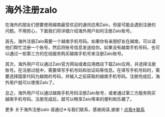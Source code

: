 # 海外注册zalo

在海外的朋友们想要使用越南最受欢迎的通讯应用Zalo，但是可能会遇到注册的问题。不用担心，下面我们将详细介绍海外用户如何注册Zalo账号。

首先，海外注册Zalo需要一个越南手机号码。如果你有亲朋好友在越南，可以请他们帮忙注册一个账号，然后将账号信息发送给你。如果没有越南手机号码，也可以通过一些第三方的在线服务购买越南手机号来注册Zalo账号。

其次，海外用户可以通过Zalo官方网站或者应用商店下载Zalo应用，并选择注册账号。在注册过程中，需要填写手机号码和验证码等信息。在填写手机号码时，需要选择国家代码为越南的号码，并输入之前获取的越南手机号码。注册完成后，海外用户就可以使用Zalo了。

总之，海外用户可以通过越南手机号码注册Zalo账号，或者通过第三方服务购买越南手机号码。注册完成后，就可以畅享Zalo带来的便利和乐趣了。

更多 关于海外注册zalo 请通过✈与我们联系，感谢阅读,谢谢！[点我✈联系](https://www.k02.cc)
